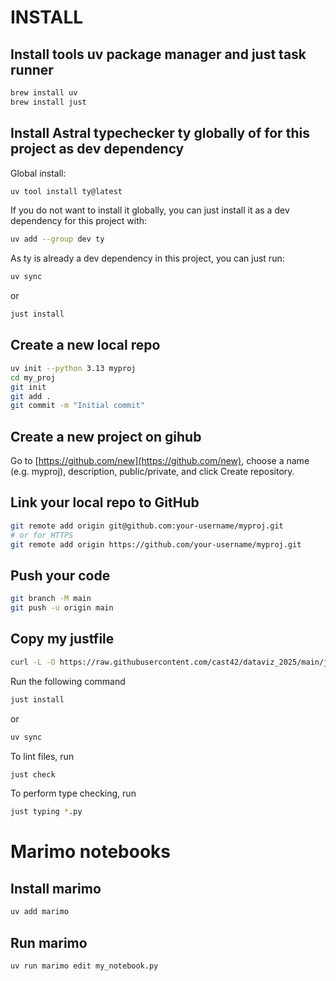 # INSTALL

## Install tools uv package manager and just task runner

```bash
brew install uv
brew install just
```

## Install Astral typechecker ty globally of for this project as dev dependency

Global install:

```bash
uv tool install ty@latest
```

If you do not want to install it globally, you can just install it as a dev dependency for this project with:

```bash
uv add --group dev ty
```

As ty is already a dev dependency in this project, you can just run:

```bash
uv sync
```

or

```bash
just install
```

## Create a new local repo

```bash
uv init --python 3.13 myproj
cd my_proj
git init
git add .
git commit -m "Initial commit"
```

## Create a new project on gihub

Go to [https://github.com/new](https://github.com/new), choose a name (e.g. myproj), description, public/private, and click Create repository.

## Link your local repo to GitHub

```bash
git remote add origin git@github.com:your-username/myproj.git
# or for HTTPS
git remote add origin https://github.com/your-username/myproj.git
```

## Push your code

```bash
git branch -M main
git push -u origin main
```

## Copy my justfile

```bash
curl -L -O https://raw.githubusercontent.com/cast42/dataviz_2025/main/justfile
```

Run the following command

```bash
just install
```

or

```bash
uv sync
```

To lint files, run

```bash
just check
```

To perform type checking, run

```bash
just typing *.py
```

# Marimo notebooks

## Install marimo

```bash
uv add marimo
```

## Run marimo

```bash
uv run marimo edit my_notebook.py
```
